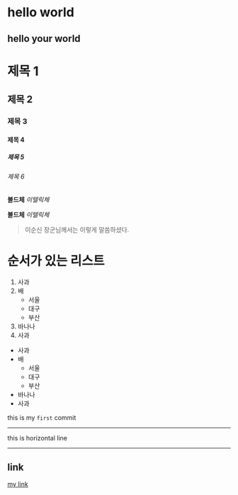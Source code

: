 # hello world
## hello your world

# 제목 1
## 제목 2
### 제목 3
#### 제목 4
##### 제목 5
###### 제목 6

**볼드체**
*이텔릭체*

__볼드체__
_이텔릭체_

> 이순신 장군님께서는 이렇게 말씀하셨다.

# 순서가 있는 리스트
1. 사과
2. 배
    - 서울
    - 대구
    - 부산
3. 바나나
2. 사과

- 사과
- 배
    - 서울
    - 대구
    - 부산
- 바나나
- 사과

this is my `first` commit

---

this is horizontal line

---

## link

[my link](http://www.google.com)


